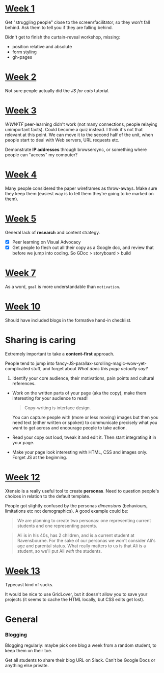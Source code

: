 # [Week 1](../sessions/01)

Get "struggling people" close to the screen/facilitator, so they won't fall behind. Ask them to tell you if they are falling behind.

Didn't get to finish the curtain-reveal workshop, missing:

* position relative and absolute
* form styling
* gh-pages

# [Week 2](../sessions/02)

Not sure people actually did the *JS for cats* tutorial.

# [Week 3](../sessions/03)

*WWWTF* peer-learning didn't work (not many connections, people relaying unimportant facts). Could become a quiz instead. I think it's not that relevant at this point. We can move it to the second half of the unit, when people start to deal with Web servers, URL requests etc. 

Demonstrate **IP addresses** through browsersync, or something where people can "access" my computer?

# [Week 4](../sessions/04)

Many people considered the paper wireframes as throw-aways. Make sure they keep them (easiest way is to tell them they're going to be marked on them).

# [Week 5](../sessions/05)

General lack of **research** and content strategy.

- [x] Peer learning on Visual Advocacy
- [x] Get people to flesh out all their copy as a Google doc, and review that before we jump into coding. So GDoc > storyboard > build

# [Week 7](../sessions/07)

As a word, `goal` is more understandable than `motivation`.

# [Week 10](../sessions/10)

Should have included blogs in the formative hand-in checklist.

# Sharing is caring

Extremely important to take a **content-first** approach. 

People tend to jump into fancy-JS-parallax-scrolling-magic-wow-yet-complicated stuff, and forget about *What does this page actually say?* 

1. Identify your core audience, their motivations, pain points and cultural references.
* Work on the written parts of your page (aka the copy), make them interesting for your audience to read! 

	> Copy-writing is interface design.

	You can capture people with (more or less moving) images but then you need text (either written or spoken) to communicate precisely what you want to get across and encourage people to take action.
* Read your copy out loud, tweak it and edit it. Then start integrating it in your page.
* Make your page look interesting with HTML, CSS and images only. Forget JS at the  beginning.


# [Week 12](../sessions/12)

Xtensio is a really useful tool to create **personas**. Need to question people's choices in relation to the default template. 

People got slightly confused by the personas *dimensions* (behaviours, limitations etc not demographics). A good example could be: 

> We are planning to create two personas: one representing current students and one representing parents. 

> Ali is in his 40s, has 2 children, and is a current student at Ravensbourne. For the sake of our personas we won't consider Ali's age and parental status. What really matters to us is that Ali is a student, so we'll put Ali  *with* the students.

# [Week 13](../sessions/13)

Typecast kind of sucks.

It would be nice to use GridLover, but it doesn't allow you to save your projects (it seems to cache the HTML locally, but CSS edits get lost). 

# General

### Blogging

Blogging regularly: maybe pick one blog a week from a random student, to keep them on their toe.

Get all students to share their blog URL on Slack. Can't be Google Docs or anything else private.



<!--
# Session 1

* Intro: would be good to base the conversation around the **assessment criteria**, and show concrete examples of students work with marks.

* **Draw the Web** is fun, everyone apart from ON enjoyed it. Also interesting conversation afterwards, which leads well into the next research task.

* **Research** on Google Doc worked well, need to force people to reference their sources.

* Collaborative research and discussion on *How does it WWWork* went quite well.
To make it more **playful** and keep people's *antennas* up, we could introduce a *ball* (or any other soft object that can be easily and safely thrown around.. idea from Angela Morelli, Science Museum 2011). Only who has the *ball* can speak, and whenever s/he mentions a keyword that belongs to someone else, they need to pass it to them and let them talk a bit.

* [ ] Discussion around key WWW concepts: could experiment with an object that needs to be passed/thrown to the person who's in charge of a concept you mentioned. 
 

# [Session 2](../sessions/week-02.md)

### Learning goals review

Learning goals review in small groups went well I think. Maybe experiment with jotting down common goals on a whiteboard?

### Semiotics

Semiotics leading into MD: students interested but could go a bit quicker. Ask more questions.

### GitHub and MD

1. Introduce MD and GitHub: who else is using it? Make it **relevant**. Have a discussion around the benefits of a back-up + version-control system
2. Sign up to GitHub
3. Create your first repo
4. Clone rep
5. Draft a recipe in MD (without searching online, just a first draft)
6. Commit and push recipe draft
7. Demo how to do images and hyperlinks, as well as lists
8. Redraft recipe, commit and push again
9. README.md and link to recipe folder
10. GH-pages?

- [ ] MD: focus on writing rather than making it look good, or adding spaces between things?

* GitHub: more efficient to add people to a team and then add the whole team as **collaborators** in the repo

* [ ] Fork or branch? See below.

* [ ] Git: need to explain the difference between clone, fork, push and pull. Maybe with a **Git quiz**?

### Analysis

**What makes a website bad?**: try it as a group exercise. Maybe assign each group a couple of principles to concentrate on? 

* Instead of subjective statements like "I highly dislike the aesthetics" ask questions such as "How is this feature serving (or not) the business and its customers?" and "Why was this designed and built the way it is?"


# Session 3

* **Separation of concerns** seemed to go down well, mostly because of the BBC example than the royal paper dolls.

* **Quiz time** was the most successful activity of the day, in terms of students attention, as everybody participated quite actively. The quiz sparked a few interesting questions too.

* **HTML recipe**: short and focused exercise, gave me the opportunity to compare solutions and highlight good / bad practices.  

* The XML sandwich confused a couple of students. Maybe I should have asked *Is this sandwich valid HTML* as part of the quiz? 
 
* Most people seem uninterested in analysing bad websites or using heuristics (too abstract?) In general they seem to want me to teach them *how to make cool Web things*. Practical knowledge, **no theory plz**. 

* Introduced **alternative brief**: *design a website for the Ravensbourne Web Media course*. I feel that this would be an easier, more relatable subject for students to work on. Also giving them the same subject could create a common ground for ideas and maybe foster a healthy competition?

* Had to show **how Git works** again. Which is fine, need to remember that this workflow is not easy, many people don't seem to grasp how folders and files really work, or how to save files with the right extension. So it's worth demonstrating how to save an html file and commit-push it to GitHub.

* Should I have a **student alter ego** to push stuff to? 

* GTD video captured most people's attention. **Buzzwords bingo** not sure, need to experiment more with it, maybe base the discussion around the buzzwords. In general, need to get better at **moderating discussions**.  

* [Action plan](../sessions/week-03.md#assignment): we're not following it. Try something practical like Trello?

- [ ] **Keyboard tricks** eg <kbd>cmd</kbd> + <kbd>left</kbd> to select a whole line of text

# Session 4

### HTML and CSS boilerplates?

* folder structure, naming shit
* HTML comments
* CSS comments
* CSS reset / normalize
* CSS scaffolding `max-width` and `margin`

### Moodboard

Give it a checklist of components, eg:

* inspiring competitors (screenshots of entire pages)
* inspiring details (screenshots)
* colours
* imagery
* typography
* current state of affairs
* possible directions

- [ ] Do it on Pinterest, but go outside of Pinterest to add your own screenshots and real-life examples. Don't just re-pin stuff!

# Session 5

* **Folder structure** and how to `<link` files. Don't take it for granted. Can be part of the quiz

* [] Check [PhotoshopEtiquette](http://photoshopetiquette.com/) out

* [] Check [Rana's recipe evolution](https://github.com/RanaKarim/WEB14104/blob/master/students/Rana/Blogging/Week%205%20(Evolution%20of%20recipe)/Markdown-evoloution%20of%20recipe.md) out

### Grids

* Show **examples** from [960GS](http://960.gs) to demonstrate how grid systems are used by real websites.. and also big sites like The Guardian, Time etc.

* Show badly aligned code and **well indented code**, to demonstrate how grids are useful to make information easy to read / scan

* **LDN vs NYC** map: which one is easier to navigate?

* Maybe GridLover should be done on the previous session, before people start writing their recipe's CSS?

### Recipe demo

> In-greedy-ants

Used Skeleton to quickly demo how to lay out a recipe using a grid. [Here's the code](https://github.com/RavensbourneWebMedia/WEB14104/tree/master/sessions/skeleton-recipe).

I think it makes sense to do a live-demo for people to follow along and ask questions.

Maybe have some content ready, like a list of ingredients to plonk in as a `<ul>` and the method.  

### Policing

* Low **turnout**, again. What can we do about it?

* People getting **distracted by phones**.. should we start confiscating them? 

### Writing

* People struggle to **articulate** their ideas.. they say things like *I want to make this site look better* or *I want to make this look more basic and easier to navigate*. See [this example](https://github.com/RanaKarim/WEB14104/blob/master/students/Rana/Moodboard.jpg). 

* People don't **edit** what they write. See [this example](https://github.com/jackkemmish/WEB14104/blob/master/students/Jack/Bad%20Websites/the_bad_website%20chosen%20one.md). There are sweeping **assumptions** like *it can be made more interesting by adding a better structure to the lay out* (what structure? how better? what is the lay out?)

- [ ] Maybe show some stream of consciusness stuff.. some badly written text and ask them to re-write it?


# Session 6

### Wireframes critique

It went well, people really engaged with it. 

`+` give people post-its to write comments on
`+` hang wireframes on the wall and stand around them

- [x] Useful for the first session to be all around the same project and crit one project at a time. In future sessions we could try and do it more informally.

- [x] Should have showed **bad examples** of wireframes before, such as empty boxes and lorem ipsum.

Banned words

* dynamic
* Oswald font
* yellow background

- [x] Critiquette before leading questions


# Session 9

### Formative presentations issues

* How to give consistent feedback? Some sort of form to fill in and hand out with the same fields..
* *Peer assessment* To keep people engaged and listening to each other's presentations. Spreadsheet / matrix where everyone can give feedback to each other.. simple structure could be + (to be inspired) / - (to improve or change)
- [x] Tried with [this](https://bit.ly/WEB14104formative)
* How to make it less miserable for myself?
* Practicing and rehearsing
* Sticking to given time
* Having your materials ready (all the files, don't faff around with code, opening/closing folders)
* First slide should be a summary of your presentation: I'm going to start from A, then talk about B, then move on to C, and ask you D
* Make your presentation <del>interactive</del>interesting: ask questions to your audience, tell a story, be excited (see http://speaking.io?)


# Session 10

Codio experiment didn't go well: it doesn't offer a live preview, and what's more frustrating it sometimes stops auto-saving.

# Session 14

### FB quiz went well

Quiz questions probably too easy (could go faster) but the group chat experiment worked, at least it got participation up. 

Some serious `multitaskers` (or simply they can't focus for more than 30 seconds on anything) in the room, still need to keep them on their toes by calling out their names and asking them questions

### Plugins

People liked the beetle analogy.

Should get them to install a couple of plugins before ACF

ACF and Repeater: how to make a case for it? Maybe couple of examples of unstructured page vs tidy form

Should have showed them a couple of field groups (recipe + one lucky grabber)

### Themes

Should make a **super-simple ultra-barebones** theme (codename `PressWord`) and show people how to import their wireframes and start converting them.

Theme would include `skeleton` and `bootstrap`, as well as the function `consoleLog`

> HTML island in a PHP ocean :)

Shouldn't have asked them to download a new theme, but we all start from the same.

### Homework

Create custom fields appropriate to your website

Start moving your HTML wireframes into WP (give a couple of pointers, eg header/content/footer)


# Session 18

### Fonts? 

Maybe we should have a session specifically on typography and get people to experiment with fonts.

- [ ] Typecast exercise (you'll be marked on that): make something look good (and informative) without using images

- [ ] Is there a site that has some sort of **word-cloud** of associations with fonts, eg: `Comic Sans` > *unprofessional*, *childish* but perhaps also *fun*
 
### CTA (aka the thing)

What's the call to action of every page?  
  
![](http://bradfrost.com/wp-content/uploads/2013/09/Keynote-11-700x523.png)





# General

* Start thinking about **how long** each part of the day may take

* Split workshops in two halves:

	1. Everybody does the same thing: same apps (eg MAMP), same tech (eg: WP theme and plugins) and same content (eg: recipe)
	2. We let *fast learners* experiment and troubleshoot with the others 




# Github: branching or forking?

### Branching

`+` You can comment on code lines (in commit pages)

`+` Students contributions will show up immediately in the [contributors](https://github.com/RavensbourneWebMedia/WEB14104/graphs/contributors) page

`+` Students MUST accept 

### Forking

`+` Repo will show up on the user's dashboard

`+` You can [visualise commits](https://github.com/RavensbourneWebMedia/WEB14104/network)



# Briefs

### From `redesign a bad website` to `uglify a good website`? 

See [this essay](http://vcu.sagepub.com/content/13/3/314.full.pdf+html) 

> Internet Ugly is an imposition of messy humanity upon an online world of smooth gradients, blemish-correcting Photoshop, and AutoCorrect. It exploits tools meant to smooth and beautify, using them to muss and distort. 

### Do cool stuff

-->